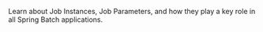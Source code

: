 Learn about Job Instances, Job Parameters, and how they play a key role in all Spring Batch applications.
